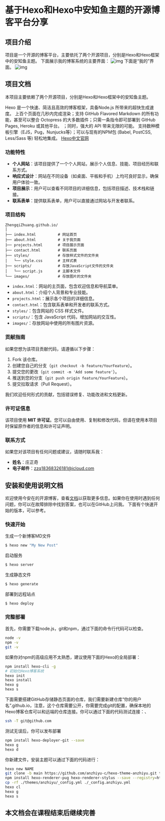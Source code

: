 # 基于Hexo和Hexo中安知鱼主题的开源博客平台分享

## 项目介绍
项目是一个开源的博客平台，主要依托了两个开源项目，分别是Hexo和Hexo框架中的安知鱼主题。
下面展示我的博客系统的主要界面：
![img](https://i.ibb.co/3FtYGXL/2024-10-10-14-59-49.png)
下面是“我的”界面。
![img](https://i.ibb.co/Wvy9KQQ/2024-10-10-14-59-08.png)


## 项目文档
本项目主要依赖了两个开源项目，分别是Hexo和Hexo框架中的安知鱼主题。

Hexo 是一个快速、简洁且高效的博客框架，具备Node.js 所带来的超快生成速度。 上百个页面在几秒内完成渲染；支持 GitHub Flavored Markdown 的所有功能，甚至可以整合 Octopress 的大多数插件；只需一条指令即可部署到 GitHub Pages, Heroku 或其他平台。
；同时，强大的 API 带来无限的可能。 支持数种模板引擎（EJS，Pug，Nunjucks等）；可以与现有的NPM包 (Babel, PostCSS, Less/Sass 等) 轻松地集成。
[Hexo中文官网](https://hexo.io/zh-cn/)

### 功能特性
- **个人网站**：该项目提供了一个个人网站，展示个人信息、技能、项目经历和联系方式。
- **响应式设计**：网站在不同设备（如桌面、平板和手机）上均可良好显示，确保用户体验一致。
- **项目展示**：用户可以查看不同项目的详细信息，包括项目描述、技术栈和链接。
- **联系表单**：提供联系表单，用户可以直接通过网站与开发者联系。

### 项目结构
```
ZhengqiZhuang.github.io/
│
├── index.html          # 网站首页
├── about.html          # 关于我页面
├── projects.html       # 项目展示页面
├── contact.html        # 联系页面
├── styles/             # 存放样式文件的文件夹
│   └── style.css       # 主样式表
├── scripts/            # 存放JavaScript文件的文件夹
│   └── script.js       # 主脚本文件
└── images/             # 存放图片的文件夹
```
- `index.html`：网站的主页面，包含欢迎信息和导航菜单。
- `about.html`：介绍个人背景和专业技能。
- `projects.html`：展示各个项目的详细信息。
- `contact.html`：包含联系表单和开发者的联系方式。
- `styles/`：包含网站的 CSS 样式文件。
- `scripts/`：包含 JavaScript 代码，增加网站的交互性。
- `images/`：存放网站中使用的所有图片资源。

### 贡献指南
如果您想为该项目贡献代码，请遵循以下步骤：
1. Fork 该仓库。
2. 创建您自己的分支（`git checkout -b feature/YourFeature`）。
3. 提交您的更改（`git commit -m 'Add some feature'`）。
4. 推送到您的分支（`git push origin feature/YourFeature`）。
5. 提交拉取请求（Pull Request）。

我们欢迎任何形式的贡献，包括错误修复、功能改进和文档更新。

### 许可证信息
该项目使用 **MIT 许可证**。您可以自由使用、复制和修改代码，但请在使用本项目时保留原作者的信息和许可证声明。

### 联系方式
如果您对该项目有任何问题或建议，请随时联系我：
- **姓名**：庄正奇
- **电子邮件**：zzq18368326181@icloud.com

## 安装和使用说明文档

欢迎使用今安在的开源博客，查看[文档](https://github.com/ZhengqiZhuang/ZhengqiZhuang.github.io/new/main?filename=README.md)以获取更多信息。如果你在使用时遇到任何问题，你可以在故障排除中找到答案，也可以在GitHub上问我。
下面有个快速开始的版本，可以参考。

### 快速开始

生成一个新博客MD文件
```bash
$ hexo new "My New Post"
```
启动服务
```bash
$ hexo server
```
生成静态文件
```bash
$ hexo generate
```
部署到远程站点
```bash
$ hexo deploy
```

### 完整部署

首先，你需要下载node.js，git和npm，通过下面的命令行代码可以检查。
```bash
node -v
npm -v
git -v
```
如果你对npm的高级应用不太熟悉，建议使用下面的Hexo的全局部署：
```bash
npm install hexo-cli -g
# 初始化Hexo博客系统
hexo init
hexo install
hexo g
hexo s
```
下面需要搭建GitHub存储静态页面的仓库，我们需要新建仓库“你的用户名”.github.io，注意，这个仓库需要公开，你需要完成git的配置，确保本地的Hexo博客仓库可以和远端的仓库连接。你可以通过下面的代码测试连接：、
```bash
ssh -T git@github.com
```
测试无误后，你可以发布部署
```bash
npm install hexo-deployer-git --save
hexo g
hexo d
```
你新建文件，安装主题可以通过下面的代码进行：
```bash
hexo new NAME
git clone -b main https://github.com/anzhiyu-c/hexo-theme-anzhiyu.git themes/anzhiyu
npm install hexo-renderer-pug hexo-renderer-stylus --save --registry=http://registry.npmmirror.com
cp -rf ./themes/anzhiyu/_config.yml ./_config.anzhiyu.yml
hexo cl
hexo g
hexo s
```
## 本文档会在课程结束后继续完善
